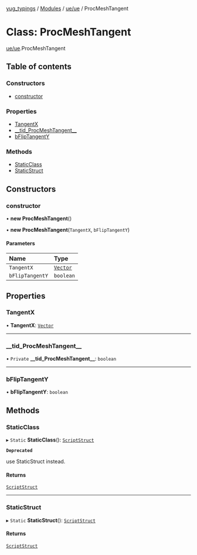 [yug_typings](../README.md) / [Modules](../modules.md) / [ue/ue](../modules/ue_ue.md) / ProcMeshTangent

# Class: ProcMeshTangent

[ue/ue](../modules/ue_ue.md).ProcMeshTangent

## Table of contents

### Constructors

- [constructor](ue_ue.ProcMeshTangent.md#constructor)

### Properties

- [TangentX](ue_ue.ProcMeshTangent.md#tangentx)
- [\_\_tid\_ProcMeshTangent\_\_](ue_ue.ProcMeshTangent.md#__tid_procmeshtangent__)
- [bFlipTangentY](ue_ue.ProcMeshTangent.md#bfliptangenty)

### Methods

- [StaticClass](ue_ue.ProcMeshTangent.md#staticclass)
- [StaticStruct](ue_ue.ProcMeshTangent.md#staticstruct)

## Constructors

### constructor

• **new ProcMeshTangent**()

• **new ProcMeshTangent**(`TangentX`, `bFlipTangentY`)

#### Parameters

| Name | Type |
| :------ | :------ |
| `TangentX` | [`Vector`](ue_ue_s.Vector.md) |
| `bFlipTangentY` | `boolean` |

## Properties

### TangentX

• **TangentX**: [`Vector`](ue_ue_s.Vector.md)

___

### \_\_tid\_ProcMeshTangent\_\_

• `Private` **\_\_tid\_ProcMeshTangent\_\_**: `boolean`

___

### bFlipTangentY

• **bFlipTangentY**: `boolean`

## Methods

### StaticClass

▸ `Static` **StaticClass**(): [`ScriptStruct`](ue_ue.ScriptStruct.md)

**`Deprecated`**

use StaticStruct instead.

#### Returns

[`ScriptStruct`](ue_ue.ScriptStruct.md)

___

### StaticStruct

▸ `Static` **StaticStruct**(): [`ScriptStruct`](ue_ue.ScriptStruct.md)

#### Returns

[`ScriptStruct`](ue_ue.ScriptStruct.md)
